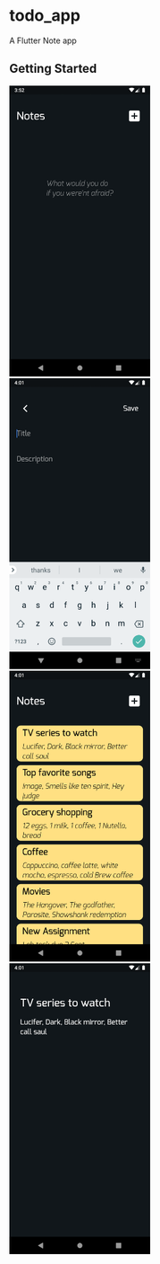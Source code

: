 # todo_app

A Flutter Note app

## Getting Started

<img src="images/1.png" width=50%>
<img src="images/2.png" width=50%>
<img src="images/3.png" width=50%>
<img src="images/4.png" width=50%>

